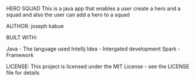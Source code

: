 HERO SQUAD
This is a java app that enables a user create a hero and a squad and also the user can add a hero to a squad

AUTHOR:
joseph kabue


BUILT WITH:

Java - The language used
Intellij Idea - Intergated development
Spark - Framework

LICENSE:
This project is licensed under the MIT License - see the LICENSE file for details